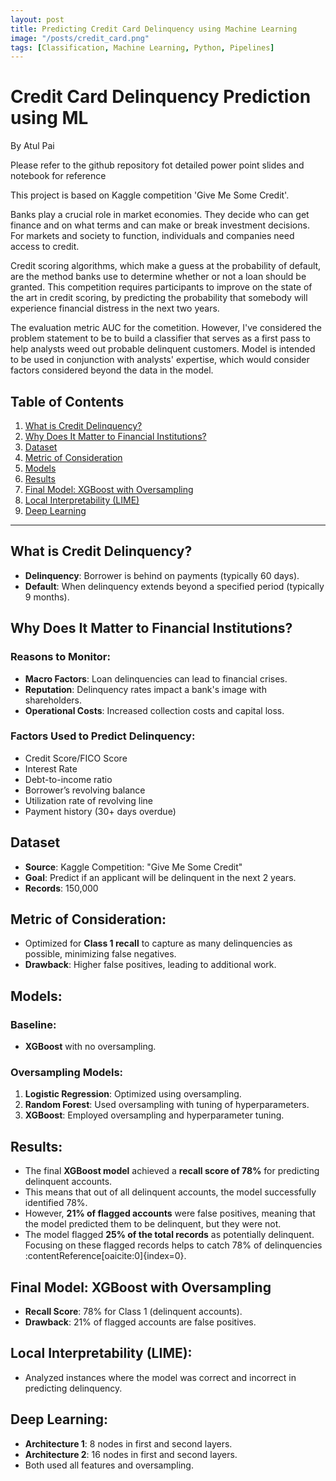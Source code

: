 ```yaml
---
layout: post
title: Predicting Credit Card Delinquency using Machine Learning
image: "/posts/credit_card.png"
tags: [Classification, Machine Learning, Python, Pipelines]
---
```


# Credit Card Delinquency Prediction using ML
By Atul Pai

Please refer to the github repository fot detailed power point slides and notebook for reference

This project is based on Kaggle competition 'Give Me Some Credit'.

Banks play a crucial role in market economies. They decide who can get finance and on what terms and can make or break investment decisions. For markets and society to function, individuals and companies need access to credit. 

Credit scoring algorithms, which make a guess at the probability of default, are the method banks use to determine whether or not a loan should be granted. This competition requires participants to improve on the state of the art in credit scoring, by predicting the probability that somebody will experience financial distress in the next two years.

The evaluation metric AUC for the cometition. However, I've considered the problem statement to be to build a classifier that serves as a first pass to help analysts weed out probable delinquent customers. Model is intended to be used in conjunction with analysts' expertise, which would consider factors considered beyond the data in the model.

## Table of Contents
1. [What is Credit Delinquency?](#what-is-credit-delinquency)
2. [Why Does It Matter to Financial Institutions?](#why-does-it-matter-to-financial-institutions)
3. [Dataset](#dataset)
4. [Metric of Consideration](#metric-of-consideration)
5. [Models](#models)
6. [Results](#results)
7. [Final Model: XGBoost with Oversampling](#final-model-xgboost-with-oversampling)
8. [Local Interpretability (LIME)](#local-interpretability-lime)
9. [Deep Learning](#deep-learning)

---

## <a id="what-is-credit-delinquency"></a>What is Credit Delinquency?
- **Delinquency**: Borrower is behind on payments (typically 60 days).
- **Default**: When delinquency extends beyond a specified period (typically 9 months).

## <a id="why-does-it-matter-to-financial-institutions"></a>Why Does It Matter to Financial Institutions?
### Reasons to Monitor:
- **Macro Factors**: Loan delinquencies can lead to financial crises.
- **Reputation**: Delinquency rates impact a bank's image with shareholders.
- **Operational Costs**: Increased collection costs and capital loss.

### Factors Used to Predict Delinquency:
- Credit Score/FICO Score
- Interest Rate
- Debt-to-income ratio
- Borrower’s revolving balance
- Utilization rate of revolving line
- Payment history (30+ days overdue)

## <a id="dataset"></a>Dataset
- **Source**: Kaggle Competition: "Give Me Some Credit"
- **Goal**: Predict if an applicant will be delinquent in the next 2 years.
- **Records**: 150,000
  

## <a id="metric-of-consideration"></a>Metric of Consideration:
- Optimized for **Class 1 recall** to capture as many delinquencies as possible, minimizing false negatives.
- **Drawback**: Higher false positives, leading to additional work.

## <a id="models"></a>Models:
### Baseline:
- **XGBoost** with no oversampling.

### Oversampling Models:
1. **Logistic Regression**: Optimized using oversampling.
2. **Random Forest**: Used oversampling with tuning of hyperparameters.
3. **XGBoost**: Employed oversampling and hyperparameter tuning.

## <a id="results"></a>Results:
- The final **XGBoost model** achieved a **recall score of 78%** for predicting delinquent accounts.
- This means that out of all delinquent accounts, the model successfully identified 78%.
- However, **21% of flagged accounts** were false positives, meaning that the model predicted them to be delinquent, but they were not.
- The model flagged **25% of the total records** as potentially delinquent. Focusing on these flagged records helps to catch 78% of delinquencies&#8203;:contentReference[oaicite:0]{index=0}.

## <a id="final-model-xgboost-with-oversampling"></a>Final Model: XGBoost with Oversampling
- **Recall Score**: 78% for Class 1 (delinquent accounts).
- **Drawback**: 21% of flagged accounts are false positives.

## <a id="local-interpretability-lime"></a>Local Interpretability (LIME):
- Analyzed instances where the model was correct and incorrect in predicting delinquency.

## <a id="deep-learning"></a>Deep Learning:
- **Architecture 1**: 8 nodes in first and second layers.
- **Architecture 2**: 16 nodes in first and second layers.
- Both used all features and oversampling.
